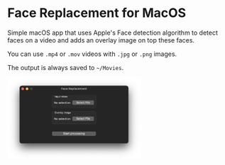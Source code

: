 # Face Replacement for MacOS

Simple macOS app that uses Apple's Face detection algorithm to detect faces on a video and adds an overlay image on top these faces.

You can use `.mp4` or `.mov` videos with `.jpg` or `.png` images.

The output is always saved to `~/Movies`.

<img src="Examples/screenshot-1.png" width="300" />

